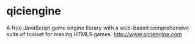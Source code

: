 # qiciengine
A free JavaScript game engine library with a web-based comprehensive suite of toolset for making HTML5 games. http://www.qiciengine.com 
